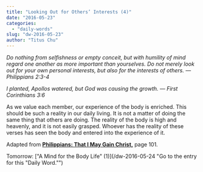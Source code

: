 ```yaml
---
title: "Looking Out for Others’ Interests (4)"
date: "2016-05-23"
categories: 
  - "daily-words"
slug: "dw-2016-05-23"
author: "Titus Chu"
---
```


_Do nothing from selfishness or empty conceit, but with humility of mind regard one another as more important than yourselves. Do not merely look out for your own personal interests, but also for the interests of others._ _— Philippians 2:3-4_

_I planted, Apollos watered, but God was causing the growth._ _— First Corinthians 3:6_

As we value each member, our experience of the body is enriched. This should be such a reality in our daily living. It is not a matter of doing the same thing that others are doing. The reality of the body is high and heavenly, and it is not easily grasped. Whoever has the reality of these verses has seen the body and entered into the experience of it.

Adapted from __[Philippians: That I May Gain Christ,](/book-philippians/ "Go to the listing for this book.")__ page 101.

Tomorrow: ["A Mind for the Body Life" (1)](/dw-2016-05-24 "Go to the entry for this "Daily Word."")
